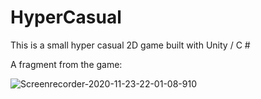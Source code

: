 # HyperCasual

This is a small hyper casual 2D game built with Unity / C #

A fragment from the game:

![Screenrecorder-2020-11-23-22-01-08-910](https://user-images.githubusercontent.com/61540976/100013408-d6d55d00-2de5-11eb-8a83-b85aae3dd649.gif)
